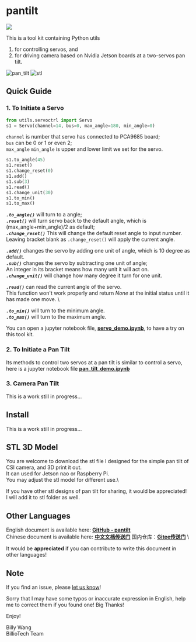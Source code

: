 # pantilt

![](http://res.makeronsite.com/billiocar/pantilt.gif)

This is a tool kit containing Python utils 
1) for controlling servos, and 
2) for driving camera based on Nvidia Jetson boards at a two-servos pan tilt.

![pan_tilt](http://res.makeronsite.com/billiocar/servo_pan_tilt.png)
![stl](http://res.makeronsite.com/billiocar/stl.png)

## Quick Guide
### 1. To Initiate a Servo
```python
from utils.servoctrl import Servo
s1 = Servo(channel=14, bus=0, max_angle=180, min_angle=0)
```
`channel` is number that servo has connected to PCA9685 board; \
`bus` can be 0 or 1 or even 2; \
`max_angle` `min_angle` is upper and lower limit we set for the servo.


```python
s1.to_angle(45)
s1.reset()
s1.change_reset(0)
s1.add()
s1.sub(3)
s1.read()
s1.change_unit(30)
s1.to_min()
s1.to_max()
```

__*`.to_angle()`*__ will turn to a angle; \
__*`.reset()`*__ will turn servo back to the default angle, which is (max_angle+min_angle)/2 as default; \
__*`.change_reset()`*__ This will change the default reset angle to input number. \
Leaving bracket blank as `.change_reset()` will apply the current angle.

__*`.add()`*__ changes the servo by adding one unit of angle, which is 10 degree as default. \
__*`.sub()`*__ changes the servo by subtracting one unit of angle; \
An integer in its bracket means how many unit it will act on. \
__*`.change_unit()`*__ will change how many degree it turn for one unit.

__*`.read()`*__ can read the current angle of the servo. \
This function won't work properly and return *None* at the initial status until it has made one move. \

__*`.to_min()`*__ will turn to the minimum angle. \
__*`.to_max()`*__ will turn to the maximum angle.

You can open a jupyter notebook file, [**servo_demo.ipynb**](/servo_demo.ipynb), to have a try on this tool kit.

### 2. To Initiate a Pan Tilt
Its methods to control two servos at a pan tilt is similar to control a servo, here is a jupyter notebook file [**pan_tilt_demo.ipynb**](/pan_tilt_demo.ipynb)

### 3. Camera Pan Tilt
This is a work still in progress...

## Install
This is a work still in progress...

## STL 3D Model

You are welcome to download the stl file I designed for the simple pan tilt of CSI camera, and 3D print it out. \
It can used for Jetson nao or Raspberry Pi. \
You may adjust the stl model for different use.\

If you have other stl designs of pan tilt for sharing, it would be appreciated! \
I will add it to stl folder as well.

## Other Languages
English document is available here: [**GitHub - pantilt**](https://github.com/youyoubilly/pantilt) \
Chinese document is available here: [**中文文档传送门**](/zh-chs/README.md) 国内仓库：[**Gitee传送门**](https://gitee.com/billio/servo_pan_tilt) \

It would be **appreciated** if you can contribute to write this document in other languages!

## Note

If you find an issue, please [let us know](../..//issues)!

Sorry that I may have some typos or inaccurate expression in English, help me to correct them if you found one! Big Thanks!

Enjoy!

Billy Wang \
BillioTech Team

